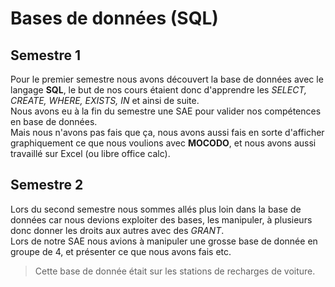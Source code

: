 # Bases de données (SQL)

## Semestre 1
Pour le premier semestre nous avons découvert la base de données avec le langage **SQL**, le but de nos cours étaient donc d'apprendre les *SELECT, CREATE, WHERE, EXISTS, IN* et ainsi de suite.\
Nous avons eu à la fin du semestre une SAE pour valider nos compétences en base de données.\
Mais nous n'avons pas fais que ça, nous avons aussi fais en sorte d'afficher graphiquement ce que nous voulions avec **MOCODO**, et nous avons aussi travaillé sur Excel (ou libre office calc).

## Semestre 2
Lors du second semestre nous sommes allés plus loin dans la base de données car nous devions exploiter des bases, les manipuler, à plusieurs donc donner les droits aux autres avec des *GRANT*.\
Lors de notre SAE nous avions à manipuler une grosse base de donnée en groupe de 4, et présenter ce que nous avons fais etc.
>Cette base de donnée était sur les stations de recharges de voiture.